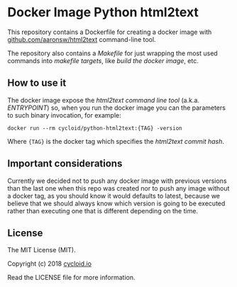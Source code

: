 # Docker Image Python html2text

This repository contains a Dockerfile for creating a docker image with [github.com/aaronsw/html2text](https://github.com/aaronsw/html2text/) command-line tool.

The repository also contains a _Makefile_ for just wrapping the most used commands into _makefile targets_, like _build the docker image_, etc.

## How to use it

The docker image expose the _html2text command line tool_ (a.k.a. _ENTRYPOINT_) so, when you run the docker image you can the parameters to such binary invocation, for example:

`docker run --rm cycloid/python-html2text:{TAG} -version`

Where `{TAG}` is the docker tag which specifies the _html2text commit hash_.

## Important considerations

Currently we decided not to push any docker image with previous versions than the last one when this repo was created nor to push any image without a docker tag, as you should know it would defaults to latest, because we believe that we should always know which version is going to be executed rather than executing one that is different depending on the time.

## License

The MIT License (MIT).

Copyright (c) 2018 [cycloid.io](https://cycloid.io)

Read the LICENSE file for more information.
